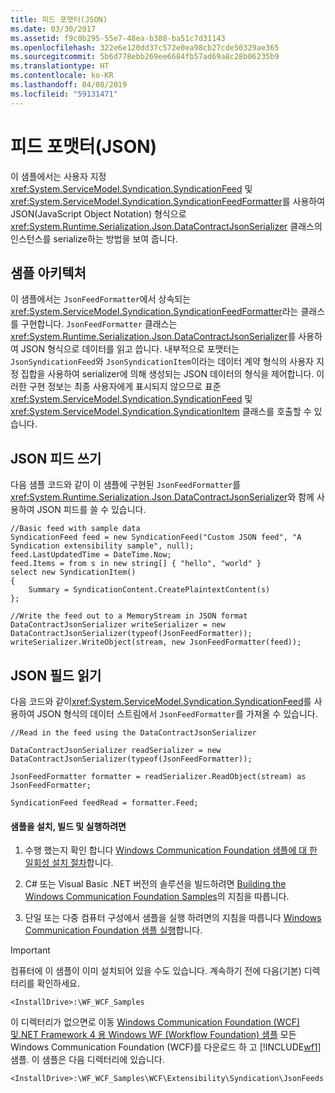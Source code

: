 ```yaml
---
title: 피드 포맷터(JSON)
ms.date: 03/30/2017
ms.assetid: f9c0b295-55e7-48ea-b308-ba51c7d31143
ms.openlocfilehash: 322e6e120dd37c572e0ea98cb27cde50329ae365
ms.sourcegitcommit: 5b6d778ebb269ee6684fb57ad69a8c28b06235b9
ms.translationtype: HT
ms.contentlocale: ko-KR
ms.lasthandoff: 04/08/2019
ms.locfileid: "59131471"
---
```

# <a name="feed-formatter-json"></a>피드 포맷터(JSON)
이 샘플에서는 사용자 지정 <xref:System.ServiceModel.Syndication.SyndicationFeed> 및 <xref:System.ServiceModel.Syndication.SyndicationFeedFormatter>를 사용하여 JSON(JavaScript Object Notation) 형식으로 <xref:System.Runtime.Serialization.Json.DataContractJsonSerializer> 클래스의 인스턴스를 serialize하는 방법을 보여 줍니다.  
  
## <a name="architecture-of-the-sample"></a>샘플 아키텍처  
 이 샘플에서는 `JsonFeedFormatter`에서 상속되는 <xref:System.ServiceModel.Syndication.SyndicationFeedFormatter>라는 클래스를 구현합니다. `JsonFeedFormatter` 클래스는 <xref:System.Runtime.Serialization.Json.DataContractJsonSerializer>를 사용하여 JSON 형식으로 데이터를 읽고 씁니다. 내부적으로 포맷터는 `JsonSyndicationFeed`와 `JsonSyndicationItem`이라는 데이터 계약 형식의 사용자 지정 집합을 사용하여 serializer에 의해 생성되는 JSON 데이터의 형식을 제어합니다. 이러한 구현 정보는 최종 사용자에게 표시되지 않으므로 표준 <xref:System.ServiceModel.Syndication.SyndicationFeed> 및 <xref:System.ServiceModel.Syndication.SyndicationItem> 클래스를 호출할 수 있습니다.  
  
## <a name="writing-json-feeds"></a>JSON 피드 쓰기  
 다음 샘플 코드와 같이 이 샘플에 구현된 `JsonFeedFormatter`를 <xref:System.Runtime.Serialization.Json.DataContractJsonSerializer>와 함께 사용하여 JSON 피드를 쓸 수 있습니다.  
  
```  
//Basic feed with sample data  
SyndicationFeed feed = new SyndicationFeed("Custom JSON feed", "A Syndication extensibility sample", null);  
feed.LastUpdatedTime = DateTime.Now;  
feed.Items = from s in new string[] { "hello", "world" }  
select new SyndicationItem()  
{  
    Summary = SyndicationContent.CreatePlaintextContent(s)  
};  
  
//Write the feed out to a MemoryStream in JSON format  
DataContractJsonSerializer writeSerializer = new DataContractJsonSerializer(typeof(JsonFeedFormatter));  
writeSerializer.WriteObject(stream, new JsonFeedFormatter(feed));  
```  
  
## <a name="reading-a-json-feed"></a>JSON 필드 읽기  
 다음 코드와 같이<xref:System.ServiceModel.Syndication.SyndicationFeed>를 사용하여 JSON 형식의 데이터 스트림에서 `JsonFeedFormatter`를 가져올 수 있습니다.  
  
 `//Read in the feed using the DataContractJsonSerializer`  
  
 `DataContractJsonSerializer readSerializer = new DataContractJsonSerializer(typeof(JsonFeedFormatter));`  
  
 `JsonFeedFormatter formatter = readSerializer.ReadObject(stream) as JsonFeedFormatter;`  
  
 `SyndicationFeed feedRead = formatter.Feed;`  
  
#### <a name="to-set-up-build-and-run-the-sample"></a>샘플을 설치, 빌드 및 실행하려면  
  
1.  수행 했는지 확인 합니다 [Windows Communication Foundation 샘플에 대 한 일회성 설치 절차](../../../../docs/framework/wcf/samples/one-time-setup-procedure-for-the-wcf-samples.md)합니다.  
  
2.  C# 또는 Visual Basic .NET 버전의 솔루션을 빌드하려면 [Building the Windows Communication Foundation Samples](../../../../docs/framework/wcf/samples/building-the-samples.md)의 지침을 따릅니다.  
  
3.  단일 또는 다중 컴퓨터 구성에서 샘플을 실행 하려면의 지침을 따릅니다 [Windows Communication Foundation 샘플 실행](../../../../docs/framework/wcf/samples/running-the-samples.md)합니다.  
  
> [!IMPORTANT]
>  컴퓨터에 이 샘플이 이미 설치되어 있을 수도 있습니다. 계속하기 전에 다음(기본) 디렉터리를 확인하세요.  
>   
>  `<InstallDrive>:\WF_WCF_Samples`  
>   
>  이 디렉터리가 없으면로 이동 [Windows Communication Foundation (WCF) 및.NET Framework 4 용 Windows WF (Workflow Foundation) 샘플](https://go.microsoft.com/fwlink/?LinkId=150780) 모든 Windows Communication Foundation (WCF)를 다운로드 하 고 [!INCLUDE[wf1](../../../../includes/wf1-md.md)] 샘플. 이 샘플은 다음 디렉터리에 있습니다.  
>   
>  `<InstallDrive>:\WF_WCF_Samples\WCF\Extensibility\Syndication\JsonFeeds`  
